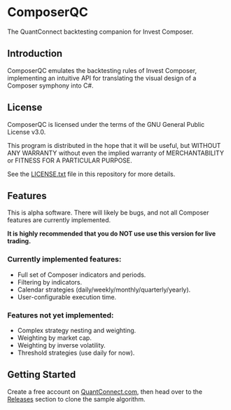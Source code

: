 # ComposerQC
The QuantConnect backtesting companion for Invest Composer.

## Introduction
ComposerQC emulates the backtesting rules of Invest Composer, implementing an intuitive API for translating the visual design of a Composer symphony into C#.

## License
ComposerQC is licensed under the terms of the GNU General Public License v3.0.

This program is distributed in the hope that it will be useful, but WITHOUT ANY WARRANTY without even the implied warranty of MERCHANTABILITY or FITNESS FOR A PARTICULAR PURPOSE.

See the [LICENSE.txt](LICENSE.txt) file in this repository for more details.

## Features
This is alpha software. There will likely be bugs, and not all Composer features are currently implemented.

**It is highly recommended that you do NOT use use this version for live trading.** 

### Currently implemented features:
  - Full set of Composer indicators and periods.
  - Filtering by indicators.
  - Calendar strategies (daily/weekly/monthly/quarterly/yearly).
  - User-configurable execution time.

### Features not yet implemented:
  - Complex strategy nesting and weighting.
  - Weighting by market cap.
  - Weighting by inverse volatility.
  - Threshold strategies (use daily for now).

## Getting Started
Create a free account on [QuantConnect.com](https://www.quantconnect.com/), then head over to the [Releases](https://github.com/ComposerQC/ComposerQC/releases) section to clone the sample algorithm.
